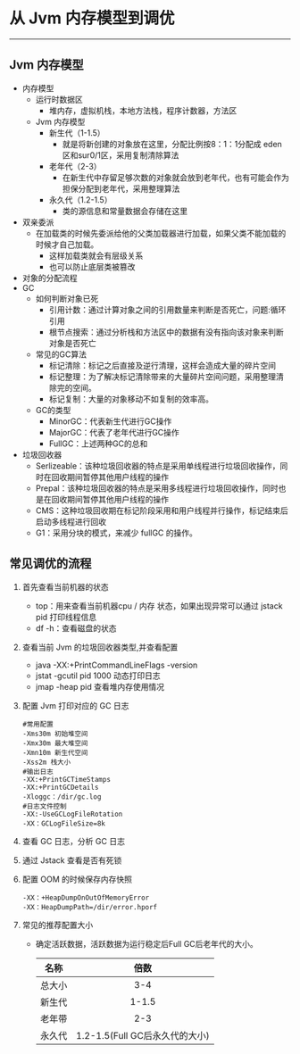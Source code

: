 # 从 Jvm 内存模型到调优

--------------------------

## Jvm 内存模型

* 内存模型
  * 运行时数据区
    * 堆内存，虚拟机栈，本地方法栈，程序计数器，方法区
  * Jvm 内存模型
    * 新生代（1-1.5）
      * 就是将新创建的对象放在这里，分配比例按8：1：1分配成 eden 区和sur0/1区，采用复制清除算法
    * 老年代（2-3）
      * 在新生代中存留足够次数的对象就会放到老年代，也有可能会作为担保分配到老年代，采用整理算法
    * 永久代（1.2-1.5）
      * 类的源信息和常量数据会存储在这里
* 双亲委派
  * 在加载类的时候先委派给他的父类加载器进行加载，如果父类不能加载的时候才自己加载。
    * 这样加载类就会有层级关系
    * 也可以防止底层类被篡改
* 对象的分配流程
* GC
  * 如何判断对象已死
    * 引用计数：通过计算对象之间的引用数量来判断是否死亡，问题:循环引用
    * 根节点搜索：通过分析栈和方法区中的数据有没有指向该对象来判断对象是否死亡
  * 常见的GC算法
    * 标记清除：标记之后直接及逆行清理，这样会造成大量的碎片空间
    * 标记整理：为了解决标记清除带来的大量碎片空间问题，采用整理清除完的空间。
    * 标记复制：大量的对象移动不如复制的效率高。
  * GC的类型
    * MinorGC：代表新生代进行GC操作
    * MajorGC：代表了老年代进行GC操作
    * FullGC：上述两种GC的总和
* 垃圾回收器
  * Serlizeable：该种垃圾回收器的特点是采用单线程进行垃圾回收操作，同时在回收期间暂停其他用户线程的操作
  * Prepal：该种垃圾回收器的特点是采用多线程进行垃圾回收操作，同时也是在回收期间暂停其他用户线程的操作
  * CMS：这种垃圾回收期在标记阶段采用和用户线程并行操作，标记结束后启动多线程进行回收
  * G1：采用分块的模式，来减少 fullGC 的操作。

## 常见调优的流程

1. 首先查看当前机器的状态

   * top：用来查看当前机器cpu / 内存 状态，如果出现异常可以通过 jstack pid 打印线程信息
   * df -h：查看磁盘的状态

2. 查看当前 Jvm 的垃圾回收器类型,并查看配置

   * java -XX:+PrintCommandLineFlags -version
   * jstat -gcutil pid 1000  动态打印日志
   * jmap -heap pid 查看堆内存使用情况

3. 配置 Jvm 打印对应的 GC 日志

   ```pr
   #常用配置
   -Xms30m 初始堆空间
   -Xmx30m 最大堆空间
   -Xmn10m 新生代空间
   -Xss2m 栈大小
   #输出日志
   -XX:+PrintGCTimeStamps
   -XX:+PrintGCDetails
   -Xloggc：/dir/gc.log
   #日志文件控制
   -XX:-UseGCLogFileRotation
   -XX：GCLogFileSize=8k
   ```

4. 查看 GC 日志，分析 GC 日志

5. 通过 Jstack 查看是否有死锁

6. 配置 OOM 的时候保存内存快照

   ```pr
   -XX：+HeapDumpOnOutOfMemoryError
   -XX：HeapDumpPath=/dir/error.hporf
   ```

7. 常见的推荐配置大小

   * 确定活跃数据，活跃数据为运行稳定后Full GC后老年代的大小。

     |  名称  |              倍数              |
     | :----: | :----------------------------: |
     | 总大小 |              3-4               |
     | 新生代 |             1-1.5              |
     | 老年带 |              2-3               |
     | 永久代 | 1.2-1.5(Full GC后永久代的大小) |

     

   

